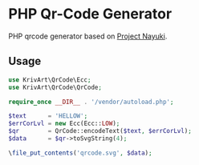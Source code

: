 # PHP Qr-Code Generator

PHP qrcode generator based on [Project Nayuki](https://www.nayuki.io/page/qr-code-generator-library).

## Usage

```php
use KrivArt\QrCode\Ecc;
use KrivArt\QrCode\QrCode;

require_once __DIR__ . '/vendor/autoload.php';

$text      = 'HELLOW';
$errCorLvl = new Ecc(Ecc::LOW);
$qr        = QrCode::encodeText($text, $errCorLvl);
$data      = $qr->toSvgString(4);

\file_put_contents('qrcode.svg', $data);
```